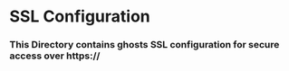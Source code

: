 # SSL Configuration

### This Directory contains ghosts SSL configuration for secure access over https://
